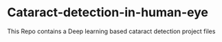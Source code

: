 # Cataract-detection-in-human-eye
This Repo contains a Deep learning based cataract detection project files
